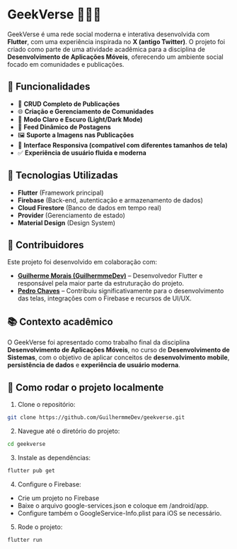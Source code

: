 # GeekVerse 🧑‍💻✨

GeekVerse é uma rede social moderna e interativa desenvolvida com **Flutter**, com uma experiência inspirada no **X (antigo Twitter)**. O projeto foi criado como parte de uma atividade acadêmica para a disciplina de **Desenvolvimento de Aplicações Móveis**, oferecendo um ambiente social focado em comunidades e publicações.

## 📱 Funcionalidades

- 📌 **CRUD Completo de Publicações**
- 🌐 **Criação e Gerenciamento de Comunidades**
- 🎨 **Modo Claro e Escuro (Light/Dark Mode)**
- 💬 **Feed Dinâmico de Postagens**
- 🖼️ **Suporte a Imagens nas Publicações**
- 🔄 **Interface Responsiva (compatível com diferentes tamanhos de tela)**
- ✅ **Experiência de usuário fluida e moderna**

## 🎯 Tecnologias Utilizadas

- **Flutter** (Framework principal)
- **Firebase** (Back-end, autenticação e armazenamento de dados)
- **Cloud Firestore** (Banco de dados em tempo real)
- **Provider** (Gerenciamento de estado)
- **Material Design** (Design System)

## 👥 Contribuidores

Este projeto foi desenvolvido em colaboração com:

- **[Guilherme Morais (GuilhermmeDev)](https://github.com/GuilhermmeDev)** – Desenvolvedor Flutter e responsável pela maior parte da estruturação do projeto.
- **[Pedro Chaves](https://github.com/PedroChaves-dev)** – Contribuiu significativamente para o desenvolvimento das telas, integrações com o Firebase e recursos de UI/UX.

## 📚 Contexto acadêmico

O GeekVerse foi apresentado como trabalho final da disciplina **Desenvolvimento de Aplicações Móveis**, no curso de **Desenvolvimento de Sistemas**, com o objetivo de aplicar conceitos de **desenvolvimento mobile**, **persistência de dados** e **experiência de usuário moderna**.

## 🚀 Como rodar o projeto localmente

1. Clone o repositório:

```bash
git clone https://github.com/GuilhermmeDev/geekverse.git
```

2. Navegue até o diretório do projeto:
```bash
cd geekverse
```

3. Instale as dependências:
```bash
flutter pub get
```

4. Configure o Firebase:
- Crie um projeto no Firebase
- Baixe o arquivo google-services.json e coloque em /android/app.
- Configure também o GoogleService-Info.plist para iOS se necessário.

5. Rode o projeto:
```bash
flutter run
```
